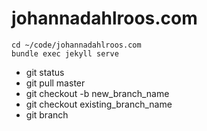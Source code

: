 # johannadahlroos.com

```
cd ~/code/johannadahlroos.com
bundle exec jekyll serve
```

- git status
- git pull master
- git checkout -b new_branch_name
- git checkout existing_branch_name
- git branch
